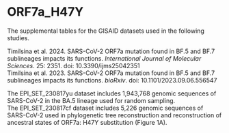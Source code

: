 # ORF7a_H47Y
The supplemental tables for the GISAID datasets used in the following studies.

Timilsina et al. 2024. SARS-CoV-2 ORF7a mutation found in BF.5 and BF.7 sublineages impacts its functions. *International Journal of Molecular Sciences*. 25: 2351. doi: 10.3390/ijms25042351\
Timilsina et al. 2023. SARS-CoV-2 ORF7a mutation found in BF.5 and BF.7 sublineages impacts its functions. *bioRxiv*. doi: 10.1101/2023.09.06.556547

The EPI_SET_230817yu dataset includes 1,943,768 genomic sequences of SARS-CoV-2 in the BA.5 lineage used for random sampling.\
The EPI_SET_230817cf dataset includes 5,226 genomic sequences of SARS-CoV-2 used in phylogenetic tree reconstruction and reconstruction of ancestral states of ORF7a: H47Y substitution (Figure 1A).
